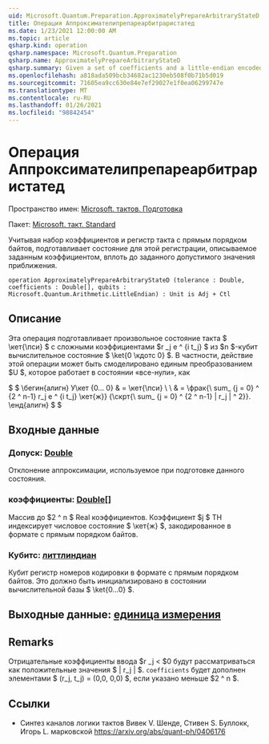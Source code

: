 ```yaml
---
uid: Microsoft.Quantum.Preparation.ApproximatelyPrepareArbitraryStateD
title: Операция Аппроксимателипрепареарбитраристатед
ms.date: 1/23/2021 12:00:00 AM
ms.topic: article
qsharp.kind: operation
qsharp.namespace: Microsoft.Quantum.Preparation
qsharp.name: ApproximatelyPrepareArbitraryStateD
qsharp.summary: Given a set of coefficients and a little-endian encoded quantum register, prepares an state on that register described by the given coefficients, up to a given approximation tolerance.
ms.openlocfilehash: a818ada509bcb34682ac1230eb508f0b71b5d019
ms.sourcegitcommit: 71605ea9cc630e84e7ef29027e1f0ea06299747e
ms.translationtype: MT
ms.contentlocale: ru-RU
ms.lasthandoff: 01/26/2021
ms.locfileid: "98842454"
---
```

# <a name="approximatelypreparearbitrarystated-operation"></a>Операция Аппроксимателипрепареарбитраристатед

Пространство имен: [Microsoft. тактов. Подготовка](xref:Microsoft.Quantum.Preparation)

Пакет: [Microsoft. такт. Standard](https://nuget.org/packages/Microsoft.Quantum.Standard)


Учитывая набор коэффициентов и регистр такта с прямым порядком байтов, подготавливает состояние для этой регистрации, описываемое заданным коэффициентом, вплоть до заданного допустимого значения приближения.

```qsharp
operation ApproximatelyPrepareArbitraryStateD (tolerance : Double, coefficients : Double[], qubits : Microsoft.Quantum.Arithmetic.LittleEndian) : Unit is Adj + Ctl
```


## <a name="description"></a>Описание

Эта операция подготавливает произвольное состояние такта $ \кет{\пси} $ с сложными коэффициентами $r _j e ^ {i t_j} $ из $n $-кубит вычислительное состояние $ \ket{0 \кдотс 0} $.
В частности, действие этой операции может быть смоделировано единым преобразованием $U $, которое работает в состоянии «все-нули», как

$ $ \бегин{алигн} У\кет {0... 0} & = \кет{\пси} \\ \\ & = \фрак{\ sum_ {j = 0} ^ {2 ^ n-1} r_j e ^ {i t_j} \кет{ж}} {\скрт{\ sum_ {j = 0} ^ {2 ^ n-1} | r_j | ^ 2}}.
\енд{алигн} $ $

## <a name="input"></a>Входные данные

### <a name="tolerance--double"></a>Допуск: [Double](xref:microsoft.quantum.lang-ref.double)

Отклонение аппроксимации, используемое при подготовке данного состояния.


### <a name="coefficients--double"></a>коэффициенты: [Double](xref:microsoft.quantum.lang-ref.double)[]

Массив до $2 ^ n $ Real коэффициентов. Коэффициент $j $ TH индексирует числовое состояние $ \кет{ж} $, закодированное в формате с прямым порядком байтов.


### <a name="qubits--littleendian"></a>Кубитс: [литтлиндиан](xref:Microsoft.Quantum.Arithmetic.LittleEndian)

Кубит регистр номеров кодировки в формате с прямым порядком байтов. Это должно быть инициализировано в состоянии вычислительной базы $ \ket{0...0} $.



## <a name="output--unit"></a>Выходные данные: [единица измерения](xref:microsoft.quantum.lang-ref.unit)



## <a name="remarks"></a>Remarks

Отрицательные коэффициенты ввода $r _j < $0 будут рассматриваться как положительные значения $ | r_j | $. `coefficients` будет дополнен элементами $ (r_j, t_j) = (0,0, 0,0) $, если указано меньше $2 ^ n $.

## <a name="references"></a>Ссылки

- Синтез каналов логики тактов Вивек V. Шенде, Стивен S. Буллокк, Игорь L. марковской https://arxiv.org/abs/quant-ph/0406176